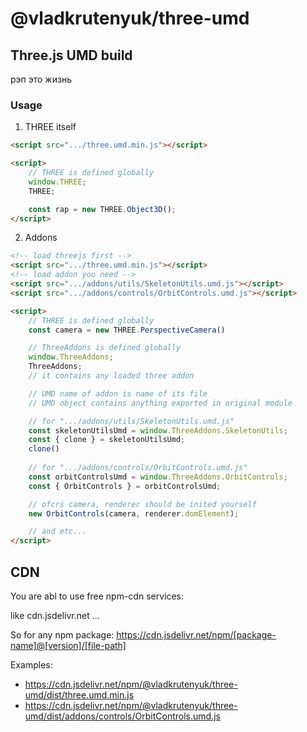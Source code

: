 # @vladkrutenyuk/three-umd
## Three.js UMD build
рэп это жизнь

### Usage
1. THREE itself
```html
<script src=".../three.umd.min.js"></script>

<script>
    // THREE is defined globally
    window.THREE;
    THREE;

    const rap = new THREE.Object3D();
</script>
```
2. Addons
```html
<!-- load threejs first -->
<script src=".../three.umd.min.js"></script>
<!-- load addon you need -->
<script src=".../addons/utils/SkeletonUtils.umd.js"></script>
<script src=".../addons/controls/OrbitControls.umd.js"></script>

<script>
    // THREE is defined globally
    const camera = new THREE.PerspectiveCamera()

    // ThreeAddons is defined globally
    window.ThreeAddons;
    ThreeAddons;
    // it contains any loaded three addon

    // UMD name of addon is name of its file
    // UMD object contains anything exported in original module

    // for ".../addons/utils/SkeletonUtils.umd.js"
    const skeletonUtilsUmd = window.ThreeAddons.SkeletonUtils;
    const { clone } = skeletonUtilsUmd;
    clone()
    
    // for ".../addons/controls/OrbitControls.umd.js"
    const orbitControlsUmd = window.ThreeAddons.OrbitControls;
    const { OrbitControls } = orbitControlsUmd;

    // ofcrs camera, renderer should be inited yourself
    new OrbitControls(camera, renderer.domElement);

    // and etc...
</script>
```

## CDN
You are abl to use free npm-cdn services:

like cdn.jsdelivr.net ...

So for any npm package:
https://cdn.jsdelivr.net/npm/[package-name]@[version]/[file-path]

Examples:
- https://cdn.jsdelivr.net/npm/@vladkrutenyuk/three-umd/dist/three.umd.min.js
- https://cdn.jsdelivr.net/npm/@vladkrutenyuk/three-umd/dist/addons/controls/OrbitControls.umd.js


